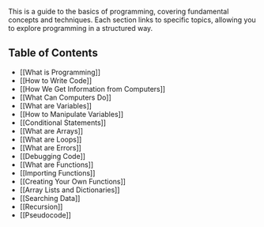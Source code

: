 This is a guide to the basics of programming, covering fundamental concepts and techniques. Each section links to specific topics, allowing you to explore programming in a structured way.

## Table of Contents

- [[What is Programming]]
- [[How to Write Code]]
- [[How We Get Information from Computers]]
- [[What Can Computers Do]]
- [[What are Variables]]
- [[How to Manipulate Variables]]
- [[Conditional Statements]]
- [[What are Arrays]]
- [[What are Loops]]
- [[What are Errors]]
- [[Debugging Code]]
- [[What are Functions]]
- [[Importing Functions]]
- [[Creating Your Own Functions]]
- [[Array Lists and Dictionaries]]
- [[Searching Data]]
- [[Recursion]]
- [[Pseudocode]]
